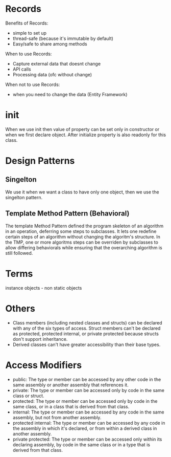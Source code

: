 ﻿# Records
Benefits of Records:
- simple to set up
- thread-safe (because it's immutable by default)
- Easy/safe to share among methods

When to use Records:
- Capture external data that doesnt change
- API calls
- Processing data (ofc without change)

When not to use Records:
- when you need to change the data (Entity Framework)


# init
When we use init then value of property can be set only in constructor or when we first declare object. After initialize property is also readonly for this class.

# Design Patterns

## Singelton
We use it when we want a class to have only one object, then we use the singelton pattern.

## Template Method Pattern (Behavioral)
The template Method Pattern defined the program skeleton of an algorithm in an operation, deferring some steps to subclasses.
It lets one redefine certain steps of an algorithm without changing the algoritm's structure.
In the TMP, one or more algoritms steps can be overriden by subclasses to allow differing behaviorals while ensuring that the overarching algorithm is still followed.

# Terms
instance objects - non static objects

# Others
 - Class members (including nested classes and structs) can be declared with any of the six types of access. Struct members can't be declared as protected, protected internal, or private protected because structs don't support inheritance.
 - Derived classes can't have greater accessibility than their base types.

# Access Modifiers
 - public: The type or member can be accessed by any other code in the same assembly or another assembly that references it.
 - private: The type or member can be accessed only by code in the same class or struct.
 - protected: The type or member can be accessed only by code in the same class, or in a class that is derived from that class.
 - internal: The type or member can be accessed by any code in the same assembly, but not from another assembly.
 - protected internal: The type or member can be accessed by any code in the assembly in which it's declared, or from within a derived class in another assembly.
 - private protected: The type or member can be accessed only within its declaring assembly, by code in the same class or in a type that is derived from that class.